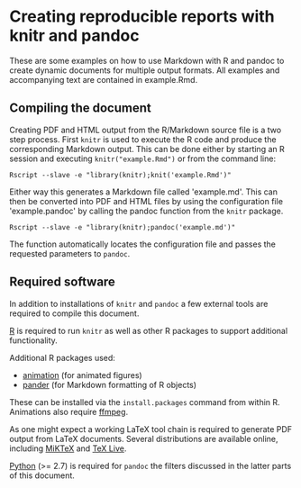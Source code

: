# Creating reproducible reports with knitr and pandoc

These are some examples on how to use Markdown with R and pandoc to create
dynamic documents for multiple output formats. All examples and accompanying text
are contained in example.Rmd.

## Compiling the document
Creating PDF and HTML output from the R/Markdown source file is a two step process.
First `knitr` is used to execute the R code and produce the corresponding Markdown
output. This can be done either by starting an R session and executing 
`knitr("example.Rmd")` or from the command line:

```
Rscript --slave -e "library(knitr);knit('example.Rmd')" 
```
Either way this generates a Markdown file called 'example.md'. This can then be
converted into PDF and HTML files by using the configuration file 'example.pandoc'
by calling the pandoc function from the `knitr` package.

```
Rscript --slave -e "library(knitr);pandoc('example.md')"
```
The function automatically locates the configuration file and passes the requested
parameters to `pandoc`.

## Required software
In addition to installations of `knitr` and `pandoc` a few external tools 
are required to compile this document. 

[R](http://r-project.org/) is required to run `knitr` as well as other R packages
to support additional functionality.

Additional R packages used:

* [animation](http://cran.r-project.org/web/packages/animation/index.html)
  (for animated figures)
* [pander](http://cran.r-project.org/web/packages/pander/index.html) (for Markdown
  formatting of R objects)

These can be installed via the `install.packages` command from within R.
Animations also require [ffmpeg](https://www.ffmpeg.org/).

As one might expect a working LaTeX tool chain is required to generate
PDF output from LaTeX documents. Several distributions are available
online, including [MiKTeX](http://miktex.org/) and [TeX Live](https://www.tug.org/texlive/). 

[Python](https://www.python.org/) (>= 2.7) is required for `pandoc` the 
filters discussed in the latter parts of this document.
